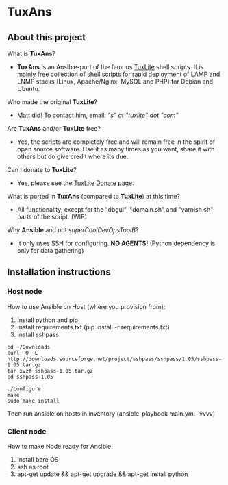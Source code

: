 # TuxAns

## About this project

What is **TuxAns**?
- **TuxAns** is an Ansible-port of the famous [TuxLite](http://tuxlite.com) shell scripts.
It is mainly free collection of shell scripts for rapid deployment of LAMP and LNMP stacks (Linux, Apache/Nginx, MySQL and PHP) for Debian and Ubuntu.

Who made the original **TuxLite**?
- Matt did! To contact him, email: *"s" at "tuxlite" dot "com"*

Are **TuxAns** and/or **TuxLite** free?
- Yes, the scripts are completely free and will remain free in the spirit of open source software. Use it as many times as you want, share it with others but do give credit where its due.

Can I donate to **TuxLite**?
- Yes, please see the [TuxLite Donate page](http://tuxlite.com/donate/).

What is ported in **TuxAns** (compared to **TuxLite**) at this time?
- All functionality, except for the "dbgui", "domain.sh" and "varnish.sh" parts of the script. (WIP)

Why **Ansible** and not *superCoolDevOpsToolB*?
- It only uses SSH for configuring. **NO AGENTS!** (Python dependency is only for data gathering)

## Installation instructions 

### Host node

How to use Ansible on Host (where you provision from):

1. Install python and pip
2. Install requirements.txt (pip install -r requirements.txt)
3. Install sshpass:

```
cd ~/Downloads
curl -O -L http://downloads.sourceforge.net/project/sshpass/sshpass/1.05/sshpass-1.05.tar.gz
tar xvzf sshpass-1.05.tar.gz
cd sshpass-1.05

./configure
make
sudo make install
```
Then run ansible on hosts in inventory (ansible-playbook main.yml -vvvv)

### Client node

How to make Node ready for Ansible:

1. Install bare OS
2. ssh as root
3. apt-get update && apt-get upgrade && apt-get install python